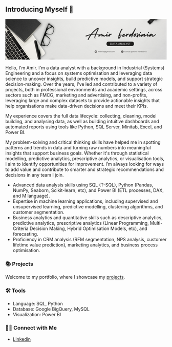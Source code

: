## Introducing Myself 👋</h1>

![Header](https://github.com/Amir-Ferdosinia/Amir-Ferdosinia/blob/52ca8166c412b38fb94abdd97b3a6205026071ec/Amir%20Ferdosinia.png)

Hello, I'm Amir. I'm a data analyst with a background in Industrial (Systems) Engineering and a focus on systems optimisation and leveraging data science to uncover insights, build predictive models, and support strategic decision-making. Over the years, I’ve led and contributed to a variety of projects, both in professional environments and academic settings, across sectors such as FMCG, marketing and advertising, and non-profits, leveraging large and complex datasets to provide actionable insights that help organisations make data-driven decisions and meet their KPIs.

My experience covers the full data lifecycle: collecting, cleaning, model building, and analysing data, as well as building intuitive dashboards and automated reports using tools like Python, SQL Server, Minitab, Excel, and Power BI.

My problem-solving and critical thinking skills have helped me in spotting patterns and trends in data and turning raw numbers into meaningful insights that support business goals. Whether it's through statistical modelling, predictive analytics, prescriptive analytics, or visualisation tools, I aim to identify opportunities for improvement. I’m always looking for ways to add value and contribute to smarter and strategic recommendations and decisions in any team I join.


- Advanced data analysis skills using SQL (T-SQL), Python (Pandas, NumPy, Seaborn, Scikit-learn, etc), and Power BI (ETL processes, DAX, and M language).
- Expertise in machine learning applications, including supervised and unsupervised learning, predictive modelling, clustering algorithms, and customer segmentation.
- Business analytics and quantitative skills such as descriptive analytics, predictive analytics, prescriptive analytics (Linear Programming, Multi-Criteria Decision Making, Hybrid Optimisation Models, etc), and forecasting.
- Proficiency in CRM analysis (RFM segmentation, NPS analysis, customer lifetime value prediction), marketing analytics, and business process optimisation.

### 📚 Projects

Welcome to my portfolio, where I showcase my [projects](https://github.com/Amir-Ferdosinia?tab=repositories).

### 🛠️ Tools

- Language: SQL, Python
- Database: Google BigQuery, MySQL
- Visualization: Power BI

### 👋🏻 Connect with Me

- [Linkedin](https://www.linkedin.com/in/amir-ferdosinia/)
